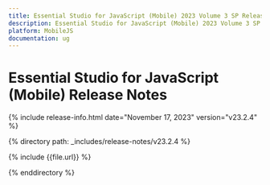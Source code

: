 ```yaml
---
title: Essential Studio for JavaScript (Mobile) 2023 Volume 3 SP Release Release Notes  
description: Essential Studio for JavaScript (Mobile) 2023 Volume 3 SP Release Release Notes  
platform: MobileJS
documentation: ug
---
```


# Essential Studio for JavaScript (Mobile)  Release Notes  

{% include release-info.html date="November 17, 2023"  version="v23.2.4" %} 

{% directory path: _includes/release-notes/v23.2.4 %}

{% include {{file.url}} %}

{% enddirectory %}